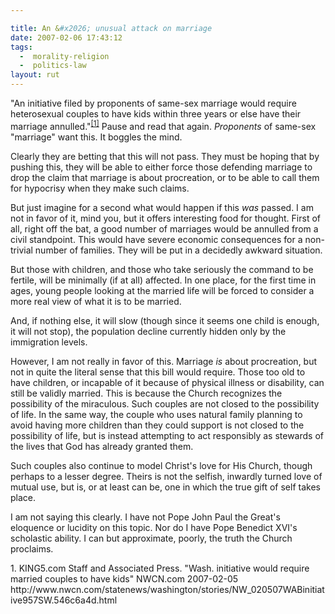 ```yaml
---

title: An &#x2026; unusual attack on marriage
date: 2007-02-06 17:43:12
tags:
  -  morality-religion
  -  politics-law
layout: rut
---
```


"An initiative filed by proponents of same-sex marriage would require heterosexual couples to have kids within three years or else have their marriage annulled."<sup>[\[1\]][ref1]</sup>  Pause and read that again.  *Proponents* of same-sex "marriage" want this.  It boggles the mind.

Clearly they are betting that this will not pass.  They must be hoping that by pushing this, they will be able to either force those defending marriage to drop the claim that marriage is about procreation, or to be able to call them for hypocrisy  when they make such claims.

But just imagine for a second what would happen if this *was* passed.  I am not in favor of it, mind you, but it offers interesting food for thought.  First of all, right off the bat, a good number of marriages would be annulled from a civil standpoint.  This would have severe economic consequences for a non-trivial number of families.  They will be put in a decidedly awkward situation.

But those with children, and those who take seriously the command to be fertile, will be minimally (if at all) affected.  In one place, for the first time in ages, young people looking at the married life will be forced to consider a more real view of what it is to be married.  

And, if nothing else, it will slow (though since it seems one child is enough, it will not stop), the population decline currently hidden only by the immigration levels.

However, I am not really in favor of this.  Marriage *is* about procreation, but not in quite the literal sense that this bill would require.  Those too old to have children, or incapable of it because of physical illness or disability, can still be validly married.  This is because the Church recognizes the possibility of the miraculous.  Such couples are not closed to the possibility of life.  In the same way, the couple who uses natural family planning to avoid having more children than they could support is not closed to the possibility of life, but is instead attempting to act responsibly as stewards of the lives that God has already granted them.  

Such couples also continue to model Christ's love for His Church, though perhaps to a lesser degree.  Theirs is not the selfish, inwardly turned love of mutual use, but is, or at least can be, one in which the true gift of self takes place.

I am not saying this clearly.  I have not Pope John Paul the Great's eloquence or lucidity on this topic.  Nor do I have Pope Benedict XVI's scholastic ability.  I can but approximate, poorly, the truth the Church proclaims. 

<div markdown="1" class="postrefs">
1. KING5.com Staff and Associated Press.  "Wash. initiative would require married couples to have kids" NWCN.com 2007-02-05 http://www.nwcn.com/statenews/washington/stories/NW_020507WABinitiative957SW.546c6a4d.html
</div>

[ref1]: http://www.nwcn.com/statenews/washington/stories/NW_020507WABinitiative957SW.546c6a4d.html "Wash. initiative would require married couples to have kids"

